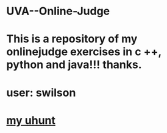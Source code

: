 # UVA--Online-Judge
# This is a repository of my onlinejudge exercises in c ++, python and java!!! thanks.

# user: swilson
# [my uhunt](ttps://uhunt.onlinejudge.org/id/874756) 
